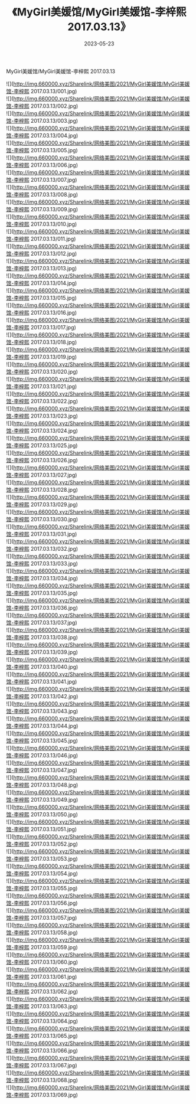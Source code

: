 ﻿---
layout: post
title:  《MyGirl美媛馆/MyGirl美媛馆-李梓熙 2017.03.13》
date:   2023-05-23
img: http://img.660000.xyz/Sharelink/网络美图/2021/MyGirl美媛馆/MyGirl美媛馆-李梓熙 2017.03.13/000.jpg
categories: [美女, 清纯, 唯美]
---

MyGirl美媛馆/MyGirl美媛馆-李梓熙 2017.03.13

 ![](http://img.660000.xyz/Sharelink/网络美图/2021/MyGirl美媛馆/MyGirl美媛馆-李梓熙 2017.03.13/001.jpg) <br>![](http://img.660000.xyz/Sharelink/网络美图/2021/MyGirl美媛馆/MyGirl美媛馆-李梓熙 2017.03.13/002.jpg) <br>![](http://img.660000.xyz/Sharelink/网络美图/2021/MyGirl美媛馆/MyGirl美媛馆-李梓熙 2017.03.13/003.jpg) <br>![](http://img.660000.xyz/Sharelink/网络美图/2021/MyGirl美媛馆/MyGirl美媛馆-李梓熙 2017.03.13/004.jpg) <br>![](http://img.660000.xyz/Sharelink/网络美图/2021/MyGirl美媛馆/MyGirl美媛馆-李梓熙 2017.03.13/005.jpg) <br>![](http://img.660000.xyz/Sharelink/网络美图/2021/MyGirl美媛馆/MyGirl美媛馆-李梓熙 2017.03.13/006.jpg) <br>![](http://img.660000.xyz/Sharelink/网络美图/2021/MyGirl美媛馆/MyGirl美媛馆-李梓熙 2017.03.13/007.jpg) <br>![](http://img.660000.xyz/Sharelink/网络美图/2021/MyGirl美媛馆/MyGirl美媛馆-李梓熙 2017.03.13/008.jpg) <br>![](http://img.660000.xyz/Sharelink/网络美图/2021/MyGirl美媛馆/MyGirl美媛馆-李梓熙 2017.03.13/009.jpg) <br>![](http://img.660000.xyz/Sharelink/网络美图/2021/MyGirl美媛馆/MyGirl美媛馆-李梓熙 2017.03.13/010.jpg) <br>![](http://img.660000.xyz/Sharelink/网络美图/2021/MyGirl美媛馆/MyGirl美媛馆-李梓熙 2017.03.13/011.jpg) <br>![](http://img.660000.xyz/Sharelink/网络美图/2021/MyGirl美媛馆/MyGirl美媛馆-李梓熙 2017.03.13/012.jpg) <br>![](http://img.660000.xyz/Sharelink/网络美图/2021/MyGirl美媛馆/MyGirl美媛馆-李梓熙 2017.03.13/013.jpg) <br>![](http://img.660000.xyz/Sharelink/网络美图/2021/MyGirl美媛馆/MyGirl美媛馆-李梓熙 2017.03.13/014.jpg) <br>![](http://img.660000.xyz/Sharelink/网络美图/2021/MyGirl美媛馆/MyGirl美媛馆-李梓熙 2017.03.13/015.jpg) <br>![](http://img.660000.xyz/Sharelink/网络美图/2021/MyGirl美媛馆/MyGirl美媛馆-李梓熙 2017.03.13/016.jpg) <br>![](http://img.660000.xyz/Sharelink/网络美图/2021/MyGirl美媛馆/MyGirl美媛馆-李梓熙 2017.03.13/017.jpg) <br>![](http://img.660000.xyz/Sharelink/网络美图/2021/MyGirl美媛馆/MyGirl美媛馆-李梓熙 2017.03.13/018.jpg) <br>![](http://img.660000.xyz/Sharelink/网络美图/2021/MyGirl美媛馆/MyGirl美媛馆-李梓熙 2017.03.13/019.jpg) <br>![](http://img.660000.xyz/Sharelink/网络美图/2021/MyGirl美媛馆/MyGirl美媛馆-李梓熙 2017.03.13/020.jpg) <br>![](http://img.660000.xyz/Sharelink/网络美图/2021/MyGirl美媛馆/MyGirl美媛馆-李梓熙 2017.03.13/021.jpg) <br>![](http://img.660000.xyz/Sharelink/网络美图/2021/MyGirl美媛馆/MyGirl美媛馆-李梓熙 2017.03.13/022.jpg) <br>![](http://img.660000.xyz/Sharelink/网络美图/2021/MyGirl美媛馆/MyGirl美媛馆-李梓熙 2017.03.13/023.jpg) <br>![](http://img.660000.xyz/Sharelink/网络美图/2021/MyGirl美媛馆/MyGirl美媛馆-李梓熙 2017.03.13/024.jpg) <br>![](http://img.660000.xyz/Sharelink/网络美图/2021/MyGirl美媛馆/MyGirl美媛馆-李梓熙 2017.03.13/025.jpg) <br>![](http://img.660000.xyz/Sharelink/网络美图/2021/MyGirl美媛馆/MyGirl美媛馆-李梓熙 2017.03.13/026.jpg) <br>![](http://img.660000.xyz/Sharelink/网络美图/2021/MyGirl美媛馆/MyGirl美媛馆-李梓熙 2017.03.13/027.jpg) <br>![](http://img.660000.xyz/Sharelink/网络美图/2021/MyGirl美媛馆/MyGirl美媛馆-李梓熙 2017.03.13/028.jpg) <br>![](http://img.660000.xyz/Sharelink/网络美图/2021/MyGirl美媛馆/MyGirl美媛馆-李梓熙 2017.03.13/029.jpg) <br>![](http://img.660000.xyz/Sharelink/网络美图/2021/MyGirl美媛馆/MyGirl美媛馆-李梓熙 2017.03.13/030.jpg) <br>![](http://img.660000.xyz/Sharelink/网络美图/2021/MyGirl美媛馆/MyGirl美媛馆-李梓熙 2017.03.13/031.jpg) <br>![](http://img.660000.xyz/Sharelink/网络美图/2021/MyGirl美媛馆/MyGirl美媛馆-李梓熙 2017.03.13/032.jpg) <br>![](http://img.660000.xyz/Sharelink/网络美图/2021/MyGirl美媛馆/MyGirl美媛馆-李梓熙 2017.03.13/033.jpg) <br>![](http://img.660000.xyz/Sharelink/网络美图/2021/MyGirl美媛馆/MyGirl美媛馆-李梓熙 2017.03.13/034.jpg) <br>![](http://img.660000.xyz/Sharelink/网络美图/2021/MyGirl美媛馆/MyGirl美媛馆-李梓熙 2017.03.13/035.jpg) <br>![](http://img.660000.xyz/Sharelink/网络美图/2021/MyGirl美媛馆/MyGirl美媛馆-李梓熙 2017.03.13/036.jpg) <br>![](http://img.660000.xyz/Sharelink/网络美图/2021/MyGirl美媛馆/MyGirl美媛馆-李梓熙 2017.03.13/037.jpg) <br>![](http://img.660000.xyz/Sharelink/网络美图/2021/MyGirl美媛馆/MyGirl美媛馆-李梓熙 2017.03.13/038.jpg) <br>![](http://img.660000.xyz/Sharelink/网络美图/2021/MyGirl美媛馆/MyGirl美媛馆-李梓熙 2017.03.13/039.jpg) <br>![](http://img.660000.xyz/Sharelink/网络美图/2021/MyGirl美媛馆/MyGirl美媛馆-李梓熙 2017.03.13/040.jpg) <br>![](http://img.660000.xyz/Sharelink/网络美图/2021/MyGirl美媛馆/MyGirl美媛馆-李梓熙 2017.03.13/041.jpg) <br>![](http://img.660000.xyz/Sharelink/网络美图/2021/MyGirl美媛馆/MyGirl美媛馆-李梓熙 2017.03.13/042.jpg) <br>![](http://img.660000.xyz/Sharelink/网络美图/2021/MyGirl美媛馆/MyGirl美媛馆-李梓熙 2017.03.13/043.jpg) <br>![](http://img.660000.xyz/Sharelink/网络美图/2021/MyGirl美媛馆/MyGirl美媛馆-李梓熙 2017.03.13/044.jpg) <br>![](http://img.660000.xyz/Sharelink/网络美图/2021/MyGirl美媛馆/MyGirl美媛馆-李梓熙 2017.03.13/045.jpg) <br>![](http://img.660000.xyz/Sharelink/网络美图/2021/MyGirl美媛馆/MyGirl美媛馆-李梓熙 2017.03.13/046.jpg) <br>![](http://img.660000.xyz/Sharelink/网络美图/2021/MyGirl美媛馆/MyGirl美媛馆-李梓熙 2017.03.13/047.jpg) <br>![](http://img.660000.xyz/Sharelink/网络美图/2021/MyGirl美媛馆/MyGirl美媛馆-李梓熙 2017.03.13/048.jpg) <br>![](http://img.660000.xyz/Sharelink/网络美图/2021/MyGirl美媛馆/MyGirl美媛馆-李梓熙 2017.03.13/049.jpg) <br>![](http://img.660000.xyz/Sharelink/网络美图/2021/MyGirl美媛馆/MyGirl美媛馆-李梓熙 2017.03.13/050.jpg) <br>![](http://img.660000.xyz/Sharelink/网络美图/2021/MyGirl美媛馆/MyGirl美媛馆-李梓熙 2017.03.13/051.jpg) <br>![](http://img.660000.xyz/Sharelink/网络美图/2021/MyGirl美媛馆/MyGirl美媛馆-李梓熙 2017.03.13/052.jpg) <br>![](http://img.660000.xyz/Sharelink/网络美图/2021/MyGirl美媛馆/MyGirl美媛馆-李梓熙 2017.03.13/053.jpg) <br>![](http://img.660000.xyz/Sharelink/网络美图/2021/MyGirl美媛馆/MyGirl美媛馆-李梓熙 2017.03.13/054.jpg) <br>![](http://img.660000.xyz/Sharelink/网络美图/2021/MyGirl美媛馆/MyGirl美媛馆-李梓熙 2017.03.13/055.jpg) <br>![](http://img.660000.xyz/Sharelink/网络美图/2021/MyGirl美媛馆/MyGirl美媛馆-李梓熙 2017.03.13/056.jpg) <br>![](http://img.660000.xyz/Sharelink/网络美图/2021/MyGirl美媛馆/MyGirl美媛馆-李梓熙 2017.03.13/057.jpg) <br>![](http://img.660000.xyz/Sharelink/网络美图/2021/MyGirl美媛馆/MyGirl美媛馆-李梓熙 2017.03.13/058.jpg) <br>![](http://img.660000.xyz/Sharelink/网络美图/2021/MyGirl美媛馆/MyGirl美媛馆-李梓熙 2017.03.13/059.jpg) <br>![](http://img.660000.xyz/Sharelink/网络美图/2021/MyGirl美媛馆/MyGirl美媛馆-李梓熙 2017.03.13/060.jpg) <br>![](http://img.660000.xyz/Sharelink/网络美图/2021/MyGirl美媛馆/MyGirl美媛馆-李梓熙 2017.03.13/061.jpg) <br>![](http://img.660000.xyz/Sharelink/网络美图/2021/MyGirl美媛馆/MyGirl美媛馆-李梓熙 2017.03.13/062.jpg) <br>![](http://img.660000.xyz/Sharelink/网络美图/2021/MyGirl美媛馆/MyGirl美媛馆-李梓熙 2017.03.13/063.jpg) <br>![](http://img.660000.xyz/Sharelink/网络美图/2021/MyGirl美媛馆/MyGirl美媛馆-李梓熙 2017.03.13/064.jpg) <br>![](http://img.660000.xyz/Sharelink/网络美图/2021/MyGirl美媛馆/MyGirl美媛馆-李梓熙 2017.03.13/065.jpg) <br>![](http://img.660000.xyz/Sharelink/网络美图/2021/MyGirl美媛馆/MyGirl美媛馆-李梓熙 2017.03.13/066.jpg) <br>![](http://img.660000.xyz/Sharelink/网络美图/2021/MyGirl美媛馆/MyGirl美媛馆-李梓熙 2017.03.13/067.jpg) <br>![](http://img.660000.xyz/Sharelink/网络美图/2021/MyGirl美媛馆/MyGirl美媛馆-李梓熙 2017.03.13/068.jpg) <br>![](http://img.660000.xyz/Sharelink/网络美图/2021/MyGirl美媛馆/MyGirl美媛馆-李梓熙 2017.03.13/069.jpg) <br>